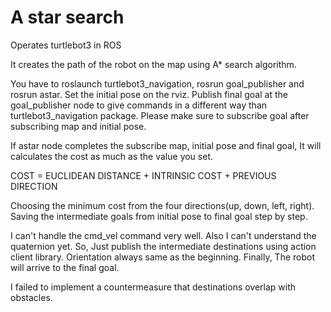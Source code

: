 # A star search
Operates turtlebot3 in ROS

It creates the path of the robot on the map using A* search algorithm.

You have to roslaunch turtlebot3_navigation, rosrun goal_publisher and rosrun astar.
Set the initial pose on the rviz.
Publish final goal at the goal_publisher node to give commands in a different way than turtlebot3_navigation package.
Please make sure to subscribe goal after subscribing map and initial pose.

If astar node completes the subscribe map, initial pose and final goal,
It will calculates the cost as much as the value you set.

COST = EUCLIDEAN DISTANCE + INTRINSIC COST + PREVIOUS DIRECTION

Choosing the minimum cost from the four directions(up, down, left, right).
Saving the intermediate goals from initial pose to final goal step by step.

I can't handle the cmd_vel command very well. Also I can't understand the quaternion yet.
So, Just publish the intermediate destinations using action client library.
Orientation always same as the beginning.
Finally, The robot will arrive to the final goal.

I failed to implement a countermeasure that destinations overlap with obstacles.
